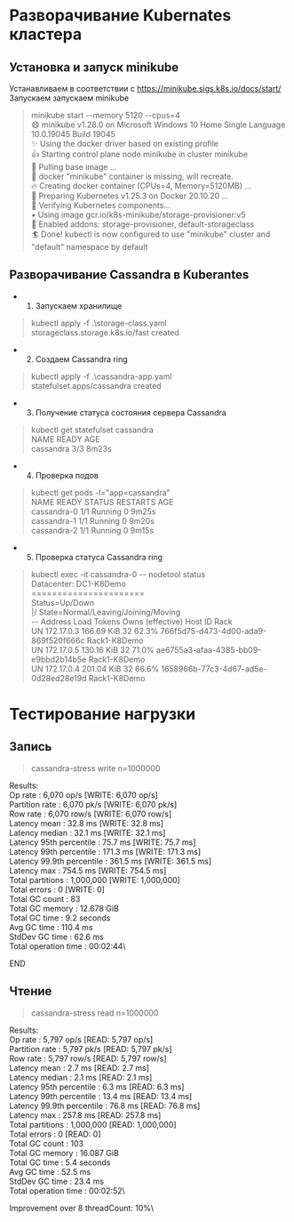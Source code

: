 # Разворачивание Kubernates кластера

## Установка и запуск minikube
Устанавливаем в соответствии с https://minikube.sigs.k8s.io/docs/start/ \
Запускаем запускаем minikube
> minikube start --memory 5120 --cpus=4 \
😄  minikube v1.28.0 on Microsoft Windows 10 Home Single Language 10.0.19045 Build 19045\
✨  Using the docker driver based on existing profile\
👍  Starting control plane node minikube in cluster minikube\
🚜  Pulling base image ...\
🤷  docker "minikube" container is missing, will recreate.\
🔥  Creating docker container (CPUs=4, Memory=5120MB) ...\
🐳  Preparing Kubernetes v1.25.3 on Docker 20.10.20 ...\
🔎  Verifying Kubernetes components...\
    ▪ Using image gcr.io/k8s-minikube/storage-provisioner:v5\
🌟  Enabled addons: storage-provisioner, default-storageclass\
🏄  Done! kubectl is now configured to use "minikube" cluster and "default" namespace by default

## Разворачивание Cassandra в Kuberantes

* 1. Запускаем хранилище 
> kubectl apply -f .\storage-class.yaml\
storageclass.storage.k8s.io/fast created

* 2. Создаем Cassandra ring
> kubectl apply -f .\cassandra-app.yaml \
statefulset.apps/cassandra created

* 3. Получение статуса состояния сервера Cassandra
> kubectl get statefulset cassandra\
NAME        READY   AGE\
cassandra   3/3     8m23s

* 4. Проверка подов
> kubectl get pods -l="app=cassandra" \
NAME          READY   STATUS    RESTARTS   AGE\
cassandra-0   1/1     Running   0          9m25s\
cassandra-1   1/1     Running   0          9m20s\
cassandra-2   1/1     Running   0          9m15s

* 5. Проверка статуса Cassandra ring
> kubectl exec -it cassandra-0 -- nodetool status\
Datacenter: DC1-K8Demo\
======================\
Status=Up/Down\
|/ State=Normal/Leaving/Joining/Moving\
--  Address     Load       Tokens       Owns (effective)  Host ID                               Rack\
UN  172.17.0.3  166.69 KiB  32           62.3%             766f5d75-d473-4d00-ada9-869f520f666c  Rack1-K8Demo\
UN  172.17.0.5  130.16 KiB  32           71.0%             ae6755a3-afaa-4385-bb09-e9bbd2b14b5e  Rack1-K8Demo\
UN  172.17.0.4  201.04 KiB  32           66.6%             1658966b-77c3-4d67-ad5e-0d28ed28e19d  Rack1-K8Demo

# Тестирование нагрузки
## Запись
>cassandra-stress write n=1000000

Results:\
Op rate                   :    6,070 op/s  [WRITE: 6,070 op/s]\
Partition rate            :    6,070 pk/s  [WRITE: 6,070 pk/s]\
Row rate                  :    6,070 row/s [WRITE: 6,070 row/s]\
Latency mean              :   32.8 ms [WRITE: 32.8 ms]\
Latency median            :   32.1 ms [WRITE: 32.1 ms]\
Latency 95th percentile   :   75.7 ms [WRITE: 75.7 ms]\
Latency 99th percentile   :  171.3 ms [WRITE: 171.3 ms]\
Latency 99.9th percentile :  361.5 ms [WRITE: 361.5 ms]\
Latency max               :  754.5 ms [WRITE: 754.5 ms]\
Total partitions          :  1,000,000 [WRITE: 1,000,000]\
Total errors              :          0 [WRITE: 0]\
Total GC count            : 83\
Total GC memory           : 12.678 GiB\
Total GC time             :    9.2 seconds\
Avg GC time               :  110.4 ms\
StdDev GC time            :   62.6 ms\
Total operation time      : 00:02:44\

END

## Чтение
> cassandra-stress read n=1000000

Results:\
Op rate                   :    5,797 op/s  [READ: 5,797 op/s]\
Partition rate            :    5,797 pk/s  [READ: 5,797 pk/s]\
Row rate                  :    5,797 row/s [READ: 5,797 row/s]\
Latency mean              :    2.7 ms [READ: 2.7 ms]\
Latency median            :    2.1 ms [READ: 2.1 ms]\
Latency 95th percentile   :    6.3 ms [READ: 6.3 ms]\
Latency 99th percentile   :   13.4 ms [READ: 13.4 ms]\
Latency 99.9th percentile :   76.8 ms [READ: 76.8 ms]\
Latency max               :  257.8 ms [READ: 257.8 ms]\
Total partitions          :  1,000,000 [READ: 1,000,000]\
Total errors              :          0 [READ: 0]\
Total GC count            : 103\
Total GC memory           : 16.087 GiB\
Total GC time             :    5.4 seconds\
Avg GC time               :   52.5 ms\
StdDev GC time            :   23.4 ms\
Total operation time      : 00:02:52\

Improvement over 8 threadCount: 10%\